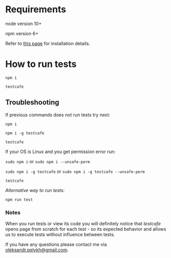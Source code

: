 # Requirements

node version 10+

npm version 6+

Refer to [this page](https://nodejs.org/en/) for installation details.

# How to run tests

`npm i`

`testcafe`

## Troubleshooting
If previous commands does not run tests try next:

`npm i`

`npm i -g testcafe`

`testcafe`

If your OS is Linux and you get permission error run:

`sudo npm i` or `sudo npm i --unsafe-perm`

`sudo npm i -g testcafe` or `sudo npm i -g testcafe --unsafe-perm`

`testcafe`

*Alternative way to run tests:*

`npm run test`

### Notes

When you run tests or view its code you will definitely notice that *testcafe* opens page from scratch for each test - so its expected behavior and allows us to execute tests without influence between tests.


If you have any questions please contact me via oleksandr.pelykh@gmail.com.